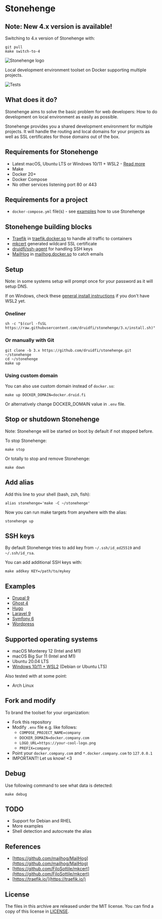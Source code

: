 # Stonehenge

## Note: New 4.x version is available!

Switching to 4.x version of Stonehenge with:

```
git pull
make switch-to-4
```

![Stonehenge logo](logos/stonehenge_logo_wide.svg)

Local development environment toolset on Docker supporting multiple projects.

![Tests](https://github.com/druidfi/stonehenge/workflows/Tests/badge.svg)

## What does it do?

Stonehenge aims to solve the basic problem for web developers: How to do development on local environment as easily as
possible.

Stonehenge provides you a shared development environment for multiple projects. It will handle the routing and local
domains for your projects as well as SSL certificates for those domains out of the box.

## Requirements for Stonehenge

- Latest macOS, Ubuntu LTS or Windows 10/11 + WSL2 - [Read more](#supported-operating-systems)
- Make
- Docker 20+
- Docker Compose
- No other services listening port 80 or 443

## Requirements for a project

- `docker-compose.yml` file(s) - see [examples](#examples) how to use Stonehenge

## Stonehenge building blocks

- [Traefik](https://traefik.io/traefik/) in [traefik.docker.so](https://traefik.docker.so) to handle all traffic to containers
- [mkcert](https://github.com/FiloSottile/mkcert) generated wildcard SSL certificate
- [druidfi/ssh-agent](https://hub.docker.com/r/druidfi/ssh-agent) for handling SSH keys
- [MailHog](https://github.com/mailhog/MailHog) in [mailhog.docker.so](https://mailhog.docker.so) to catch emails

## Setup

Note: in some systems setup will prompt once for your password as it will setup DNS.

If on Windows, check these [general install instructions](WSL2.md) if you don't have WSL2 yet.

### Oneliner

```
sh -c "$(curl -fsSL https://raw.githubusercontent.com/druidfi/stonehenge/3.x/install.sh)"
```

### Or manually with Git

```
git clone -b 3.x https://github.com/druidfi/stonehenge.git ~/stonehenge
cd ~/stonehenge
make up
```

### Using custom domain

You can also use custom domain instead of `docker.so`:

```
make up DOCKER_DOMAIN=docker.druid.fi
```

Or alternatively change DOCKER_DOMAIN value in `.env` file.

## Stop or shutdown Stonehenge

Note: Stonehenge will be started on boot by default if not stopped before.

To stop Stonehenge:

```
make stop
```

Or totally to stop and remove Stonehenge:

```
make down
```

## Add alias

Add this line to your shell (bash, zsh, fish):

```
alias stonehenge='make -C ~/stonehenge'
```

Now you can run make targets from anywhere with the alias:

```
stonehenge up
```

## SSH keys

By default Stonehenge tries to add key from `~/.ssh/id_ed25519` and `~/.ssh/id_rsa`.

You can add additional SSH keys with:

```
make addkey KEY=/path/to/mykey
```

## Examples

- [Drupal 9](examples/drupal)
- [Ghost 4](examples/ghost)
- [Hugo](examples/hugo)
- [Laravel 9](examples/laravel)
- [Symfony 6](examples/symfony)
- [Wordpress](examples/wordpress)

## Supported operating systems

- macOS Monterey 12 (Intel and M1)
- macOS Big Sur 11 (Intel and M1)
- Ubuntu 20.04 LTS
- [Windows 10/11 + WSL2](WSL2.md) (Debian or Ubuntu LTS)

Also tested with at some point:

- Arch Linux

## Fork and modify

To brand the toolset for your organization:

- Fork this repository
- Modify `.env` file e.g. like follows:
  - `COMPOSE_PROJECT_NAME=company`
  - `DOCKER_DOMAIN=docker.company.com`
  - `LOGO_URL=https://your-cool-logo.png`
  - `PREFIX=company`
- Point your `docker.company.com` and `*.docker.company.com` to `127.0.0.1`
- IMPORTANT! Let us know! <3

## Debug

Use following command to see what data is detected:

```
make debug
```

## TODO

- Support for Debian and RHEL
- More examples
- Shell detection and autocreate the alias

## References

- [https://github.com/mailhog/MailHog](https://github.com/mailhog/MailHog)
- [https://github.com/FiloSottile/mkcert](https://github.com/FiloSottile/mkcert)
- [https://traefik.io/](https://traefik.io/)

## License

The files in this archive are released under the MIT license. You can find a copy of this license in [LICENSE](LICENSE).
